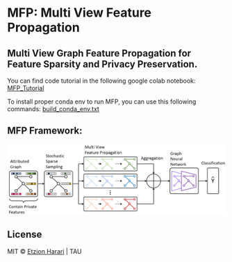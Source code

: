 #  MFP: Multi View Feature Propagation

## Multi View Graph Feature Propagation for Feature Sparsity and Privacy Preservation.

You can find code tutorial in the following google colab notebook: [MFP_Tutorial](https://colab.research.google.com/drive/1taG0704lVq50dBUq1NThndP2elL9J5In#scrollTo=6xE3qXNvmUcr)

To install proper conda env to run MFP, you can use this following commands:
[build_conda_env.txt](https://github.com/EtzionR/MFP/blob/main/build_conda_env.txt)

## MFP Framework:
![picture](https://github.com/EtzionR/MFP/raw/main/figures/pipeline.png)

## License
MIT © [Etzion Harari](https://github.com/EtzionR) | TAU
